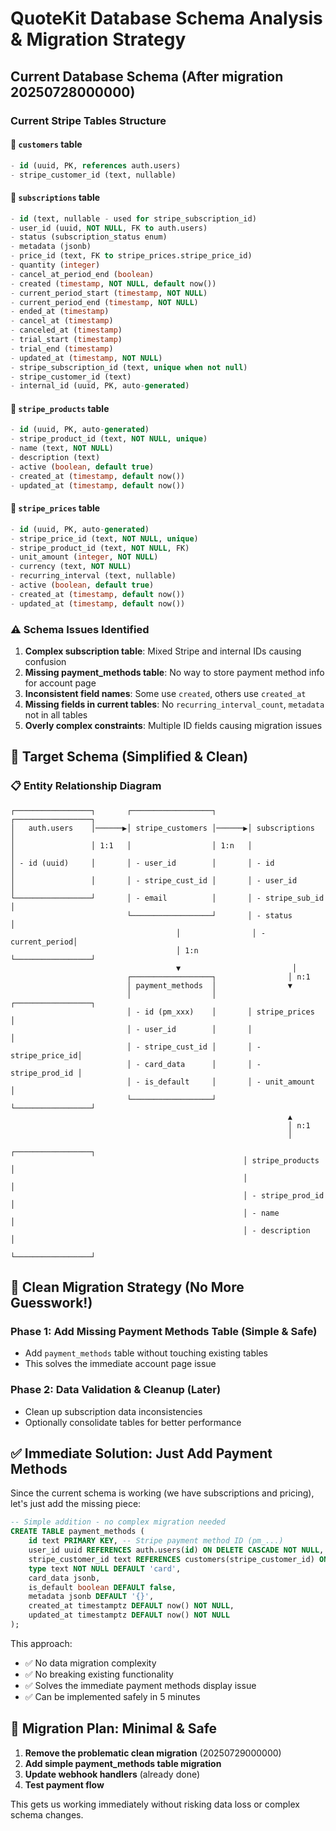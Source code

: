 # QuoteKit Database Schema Analysis & Migration Strategy

## Current Database Schema (After migration 20250728000000)

### Current Stripe Tables Structure

#### 🎯 `customers` table
```sql
- id (uuid, PK, references auth.users)
- stripe_customer_id (text, nullable)
```

#### 🎯 `subscriptions` table  
```sql
- id (text, nullable - used for stripe_subscription_id)
- user_id (uuid, NOT NULL, FK to auth.users)
- status (subscription_status enum)
- metadata (jsonb)
- price_id (text, FK to stripe_prices.stripe_price_id)
- quantity (integer)
- cancel_at_period_end (boolean)
- created (timestamp, NOT NULL, default now())
- current_period_start (timestamp, NOT NULL)
- current_period_end (timestamp, NOT NULL)
- ended_at (timestamp)
- cancel_at (timestamp)
- canceled_at (timestamp)
- trial_start (timestamp)
- trial_end (timestamp)
- updated_at (timestamp, NOT NULL)
- stripe_subscription_id (text, unique when not null)
- stripe_customer_id (text)
- internal_id (uuid, PK, auto-generated)
```

#### 🎯 `stripe_products` table
```sql
- id (uuid, PK, auto-generated)
- stripe_product_id (text, NOT NULL, unique)
- name (text, NOT NULL)
- description (text)
- active (boolean, default true)
- created_at (timestamp, default now())
- updated_at (timestamp, default now())
```

#### 🎯 `stripe_prices` table
```sql
- id (uuid, PK, auto-generated)
- stripe_price_id (text, NOT NULL, unique)
- stripe_product_id (text, NOT NULL, FK)
- unit_amount (integer, NOT NULL)
- currency (text, NOT NULL)
- recurring_interval (text, nullable)
- active (boolean, default true)
- created_at (timestamp, default now())
- updated_at (timestamp, default now())
```

### ⚠️ Schema Issues Identified

1. **Complex subscription table**: Mixed Stripe and internal IDs causing confusion
2. **Missing payment_methods table**: No way to store payment method info for account page
3. **Inconsistent field names**: Some use `created`, others use `created_at`
4. **Missing fields in current tables**: No `recurring_interval_count`, `metadata` not in all tables
5. **Overly complex constraints**: Multiple ID fields causing migration issues

## 🎯 Target Schema (Simplified & Clean)

### 📋 Entity Relationship Diagram

```
┌─────────────────┐       ┌──────────────────┐       ┌─────────────────┐
│   auth.users    │──────▶│ stripe_customers │──────▶│ subscriptions   │
│                 │ 1:1   │                  │ 1:n   │                 │
│ - id (uuid)     │       │ - user_id        │       │ - id            │
│                 │       │ - stripe_cust_id │       │ - user_id       │
└─────────────────┘       │ - email          │       │ - stripe_sub_id │
                          └──────────────────┘       │ - status        │
                                     │                │ - current_period│
                                     │ 1:n            └─────────────────┘
                                     ▼                         │
                          ┌──────────────────┐                │ n:1
                          │ payment_methods  │                ▼
                          │                  │       ┌─────────────────┐
                          │ - id (pm_xxx)    │       │ stripe_prices   │
                          │ - user_id        │       │                 │
                          │ - stripe_cust_id │       │ - stripe_price_id│
                          │ - card_data      │       │ - stripe_prod_id │
                          │ - is_default     │       │ - unit_amount   │
                          └──────────────────┘       └─────────────────┘
                                                              ▲
                                                              │ n:1
                                                              │
                                                    ┌─────────────────┐
                                                    │ stripe_products │
                                                    │                 │
                                                    │ - stripe_prod_id │
                                                    │ - name          │
                                                    │ - description   │
                                                    └─────────────────┘
```

## 🚀 Clean Migration Strategy (No More Guesswork!)

### Phase 1: Add Missing Payment Methods Table (Simple & Safe)
- Add `payment_methods` table without touching existing tables
- This solves the immediate account page issue

### Phase 2: Data Validation & Cleanup (Later)
- Clean up subscription data inconsistencies
- Optionally consolidate tables for better performance

## ✅ Immediate Solution: Just Add Payment Methods

Since the current schema is working (we have subscriptions and pricing), let's just add the missing piece:

```sql
-- Simple addition - no complex migration needed
CREATE TABLE payment_methods (
    id text PRIMARY KEY, -- Stripe payment method ID (pm_...)
    user_id uuid REFERENCES auth.users(id) ON DELETE CASCADE NOT NULL,
    stripe_customer_id text REFERENCES customers(stripe_customer_id) ON DELETE CASCADE,
    type text NOT NULL DEFAULT 'card',
    card_data jsonb,
    is_default boolean DEFAULT false,
    metadata jsonb DEFAULT '{}',
    created_at timestamptz DEFAULT now() NOT NULL,
    updated_at timestamptz DEFAULT now() NOT NULL
);
```

This approach:
- ✅ No data migration complexity
- ✅ No breaking existing functionality  
- ✅ Solves the immediate payment methods display issue
- ✅ Can be implemented safely in 5 minutes

## 🔄 Migration Plan: Minimal & Safe

1. **Remove the problematic clean migration** (20250729000000)
2. **Add simple payment_methods table migration**
3. **Update webhook handlers** (already done)
4. **Test payment flow**

This gets us working immediately without risking data loss or complex schema changes.